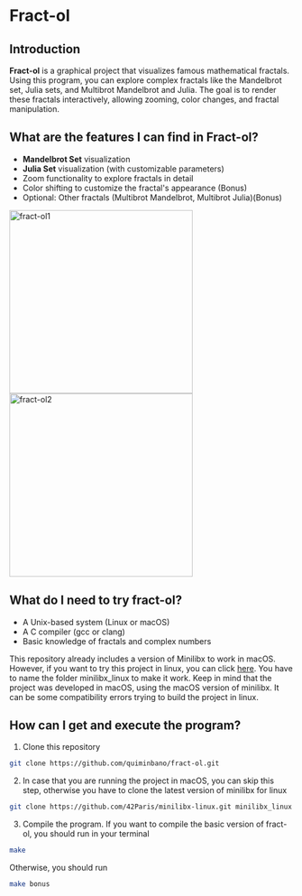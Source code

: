# Fract-ol

## Introduction

**Fract-ol** is a graphical project that visualizes famous mathematical fractals. Using this program, you can explore complex fractals like the Mandelbrot set, Julia sets, and Multibrot Mandelbrot and Julia. The goal is to render these fractals interactively, allowing zooming, color changes, and fractal manipulation.

## What are the features I can find in Fract-ol?

- **Mandelbrot Set** visualization
- **Julia Set** visualization (with customizable parameters)
- Zoom functionality to explore fractals in detail
- Color shifting to customize the fractal's appearance (Bonus)
- Optional: Other fractals (Multibrot Mandelbrot, Multibrot Julia)(Bonus)
<p>
  <img src="https://github.com/user-attachments/assets/93eba5c7-fdf8-4e94-8650-a62e95c39922" alt="fract-ol1" width="325"/>
  <img src="https://github.com/user-attachments/assets/3a83ff2f-98ae-487e-a015-e18140aee570" alt="fract-ol2" width="325"/>
</p>

## What do I need to try fract-ol?

- A Unix-based system (Linux or macOS)
- A C compiler (gcc or clang)
- Basic knowledge of fractals and complex numbers

This repository already includes a version of Minilibx to work in macOS. However, if you want to try this project in linux, you can click [here](https://github.com/42Paris/minilibx-linux.git). You have to name the folder minilibx_linux to make it work. Keep in mind that the project was developed in macOS, using the macOS version of minilibx. It can be some compatibility errors trying to build the project in linux.

## How can I get and execute the program?

1. Clone this repository
```bash
git clone https://github.com/quiminbano/fract-ol.git
```
2. In case that you are running the project in macOS, you can skip this step, otherwise you have to clone the latest version of minilibx for linux
```bash
git clone https://github.com/42Paris/minilibx-linux.git minilibx_linux
```
3. Compile the program. If you want to compile the basic version of fract-ol, you should run in your terminal
```bash
make
```
Otherwise, you should run
```bash
make bonus
```

